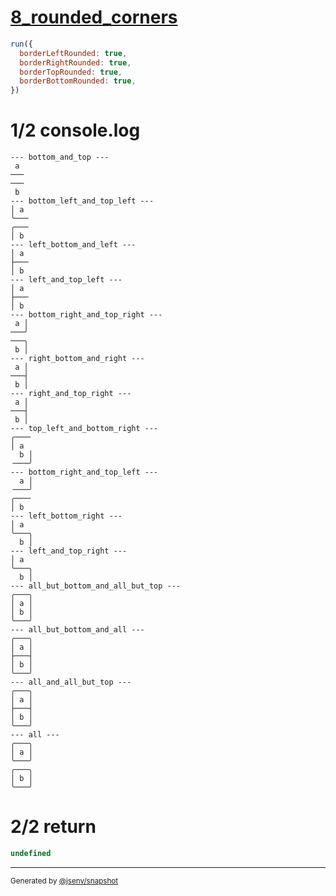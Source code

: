 # [8_rounded_corners](../../table_2_cells_same_column.test.mjs#L176)

```js
run({
  borderLeftRounded: true,
  borderRightRounded: true,
  borderTopRounded: true,
  borderBottomRounded: true,
})
```

# 1/2 console.log

```console
--- bottom_and_top ---
 a 
───
───
 b 
--- bottom_left_and_top_left ---
│ a 
╰───
╭───
│ b 
--- left_bottom_and_left ---
│ a 
├───
│ b 
--- left_and_top_left ---
│ a 
├───
│ b 
--- bottom_right_and_top_right ---
 a │
───╯
───╮
 b │
--- right_bottom_and_right ---
 a │
───┤
 b │
--- right_and_top_right ---
 a │
───┤
 b │
--- top_left_and_bottom_right ---
╭───╴
│ a  
  b │
╶───╯
--- bottom_right_and_top_left ---
  a │
╶───╯
╭───╴
│ b  
--- left_bottom_right ---
│ a  
╰───╮
  b │
--- left_and_top_right ---
│ a  
╰───╮
  b │
--- all_but_bottom_and_all_but_top ---
╭───╮
│ a │
│ b │
╰───╯
--- all_but_bottom_and_all ---
╭───╮
│ a │
├───┤
│ b │
╰───╯
--- all_and_all_but_top ---
╭───╮
│ a │
├───┤
│ b │
╰───╯
--- all ---
╭───╮
│ a │
╰───╯
╭───╮
│ b │
╰───╯
```

# 2/2 return

```js
undefined
```

---

<sub>
  Generated by <a href="https://github.com/jsenv/core/tree/main/packages/tooling/snapshot">@jsenv/snapshot</a>
</sub>
